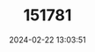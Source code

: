 ---
title: "151781"
category: "Epiphyllum anguliger"
draft: false
date: 2024-02-22 13:03:51
languages:
  English: ["Moon Cactus", "Queen of the Night", "Fishbone Cactus"]
---